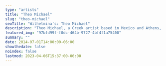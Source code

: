 ```yaml
---
type: "artists"
title: "Theo Michael"
slug: "theo-michael"
seoTitle: "Wilhelmina’s: Theo Michael"
description: "Theo Michael, a Greek artist based in Mexico and Athens, holds degrees in Fine Art from Aristotle University and Utrecht School Of Art, as well as a Masters from Wimbledon School Of Art. His diverse work has been exhibited globally, from Mexico City to Marseille, featured in various publications, and showcased in solo exhibitions. Michael's art spans graphite drawings of turbulent seas to speculative models of shelters, weathered digital collages, and sculptures. His approach challenges conventional thinking, incorporating self-vandalization as a method, and explores themes of ruination, evolution, and the blurring of cultural boundaries. Michael aims to create art that prompts curiosity, raising questions about alternative universes and histories."
featured_img: "97bfd99f-f0dc-464b-9727-4bf4f1a75400"
summary: ""
date: 2014-07-01T14:00:00-06:00
showthedate: false
noindex: false
lastmod: 2023-04-06T15:37:00-06:00
---
```

